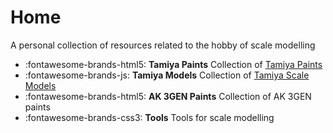 # Home

A personal collection of resources related to the hobby of scale modelling 

<div class="grid cards" markdown>

- :fontawesome-brands-html5: __Tamiya Paints__ Collection of [Tamiya Paints](./paints/tamiya/)
- :fontawesome-brands-js: __Tamiya Models__ Collection of [Tamiya Scale Models](./models/tamiya.md)
- :fontawesome-brands-html5: __AK 3GEN Paints__ Collection of AK 3GEN paints
- :fontawesome-brands-css3: __Tools__ Tools for scale modelling

</div>
